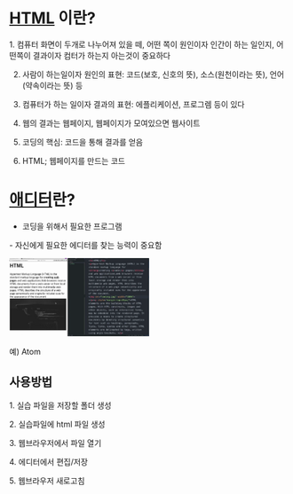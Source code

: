 <h1><strong><u>HTML</u> 이란?</strong></h1><p>
1. 컴퓨터 화면이 두개로 나누어져 있을 떼, 어떤 쪽이 원인이자 인간이 하는 일인지, 어떤쪽이 결과이자 컴터가 하는지 아는것이 중요하다<p>

2. 사람이 하는일이자 원인의 표현: 코드(보호, 신호의 뜻), 소스(원천이라는 뜻), 언어(약속이라는 뜻) 등<p>

3. 컴퓨터가 하는 일이자 결과의 표현: 에플리케이션, 프로그렘 등이 있다<p>

4. 웹의 결과는 웹페이지, 웹페이지가 모여있으면 웹사이트<p>

5. 코딩의 핵심: 코드을 통해 결과를 얻음<p>

6. HTML; 웹페이지를 만드는 코드<p>

<h1><strong><u>애디터</u>란?</strong></h1><p>

- 코딩을 위해서 필요한 프로그램<p>

- 자신에게 필요한 에디터를 찾는 능력이 중요함<p>

  <img src="html.jpg" width="50%"><p>


​예) Atom<p>

  <h2>사용방법</h2><p>
  1. 실습 파일을 저장할 폴더 생성<p>
  2. 실습파일에 html 파일 생성<p>
  3. 웹브라우저에서 파일 열기<p>
  4. 에디터에서 편집/저장<p>
  5. 웹브라우저 새로고침<p>
